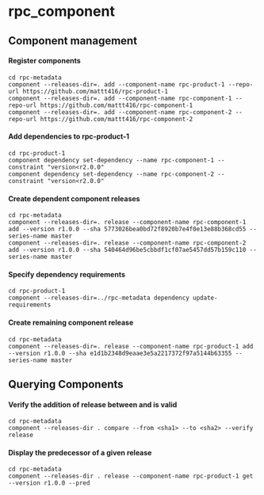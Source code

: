 # rpc_component

## Component management

#### Register components

```
cd rpc-metadata
component --releases-dir=. add --component-name rpc-product-1 --repo-url https://github.com/mattt416/rpc-product-1
component --releases-dir=. add --component-name rpc-component-1 --repo-url https://github.com/mattt416/rpc-component-1
component --releases-dir=. add --component-name rpc-component-2 --repo-url https://github.com/mattt416/rpc-component-2
```

#### Add dependencies to rpc-product-1

```
cd rpc-product-1
component dependency set-dependency --name rpc-component-1 --constraint "version<r2.0.0"
component dependency set-dependency --name rpc-component-2 --constraint "version<r2.0.0"
```

#### Create dependent component releases

```
cd rpc-metadata
component --releases-dir=. release --component-name rpc-component-1 add --version r1.0.0 --sha 5773026bea0bd72f8920b7e4f0e13e88b368cd55 --series-name master
component --releases-dir=. release --component-name rpc-component-2 add --version r1.0.0 --sha 540464d96be5cbbdf1cf07ae5457dd57b159c110 --series-name master
```

#### Specify dependency requirements

```
cd rpc-product-1
component --releases-dir=../rpc-metadata dependency update-requirements
```

#### Create remaining component release

```
cd rpc-metadata
component --releases-dir=. release --component-name rpc-product-1 add --version r1.0.0 --sha e1d1b2348d9eaae3e5a2217372f97a5144b63355 --series-name master
```

## Querying Components

#### Verify the addition of release between <sha1> and <sha2> is valid

```
cd rpc-metadata
component --releases-dir . compare --from <sha1> --to <sha2> --verify release
```

#### Display the predecessor of a given release

```
cd rpc-metadata
component --releases-dir . release --component-name rpc-product-1 get --version r1.0.0 --pred
```
